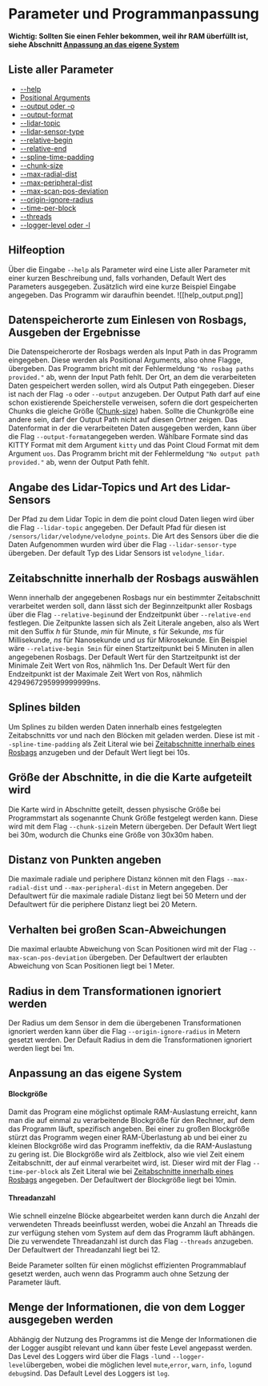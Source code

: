 # Parameter und Programmanpassung

**Wichtig: Sollten Sie einen Fehler bekommen, weil ihr RAM überfüllt ist, siehe Abschnitt [Anpassung an das eigene System](#Anpassung)**

## Liste aller Parameter
- [--help](#Help)
-  [Positional Arguments](#Ein-Ausgabe)
-  [--output oder -o](#Ein-Ausgabe)
- [--output-format](#Ein-Ausgabe)
-  [--lidar-topic](#Topic)
-  [--lidar-sensor-type](#Topic)
-  [--relative-begin](#Zeitabschnitte)
-  [--relative-end](#Zeitabschnitte)
-  [--spline-time-padding](#Splines)
-  [--chunk-size](#chunksize)
-  [--max-radial-dist](#Distanz)
-  [--max-peripheral-dist](#Distanz)
-  [--max-scan-pos-deviation](#Abweichungen)
-  [--origin-ignore-radius](#Transformation)
-  [--time-per-block](#Anpassung)
-  [--threads](#Anpassung)
- [--logger-level oder -l](#Logger)
<a name="Help"></a>
## Hilfeoption

Über die Eingabe `--help` als Parameter wird eine Liste aller Parameter mit einer kurzen Beschreibung und, falls vorhanden, Default Wert des Parameters ausgegeben. Zusätzlich wird eine kurze Beispiel Eingabe angegeben. Das Programm wir daraufhin beendet.
![[help_output.png]]
<a name="Ein-Ausgabe"></a>
## Datenspeicherorte zum Einlesen von Rosbags, Ausgeben der Ergebnisse

Die Datenspeicherorte der Rosbags werden als Input Path in das Programm eingegeben. Diese werden als Positional Arguments, also ohne Flagge, übergeben.
Das Programm bricht mit der Fehlermeldung `"No rosbag paths provided."` ab, wenn der Input Path fehlt.
Der Ort, an dem die verarbeiteten Daten gespeichert werden sollen, wird als Output Path eingegeben. Dieser ist nach der Flag `-o` oder `--output` anzugeben.
Der Output Path darf auf eine schon existierende Speicherstelle verweisen, sofern die dort gespeicherten Chunks die gleiche Größe ([Chunk-size](#chunksize)) haben. Sollte die Chunkgröße eine andere sein, darf der Output Path nicht auf diesen Ortner zeigen. 
Das Datenformat in der die verarbeiteten Daten ausgegeben werden, kann über die Flag `--output-format`angegeben werden. Wählbare Formate sind das KITTY Format mit dem Argument `kitty` und das Point Cloud Format mit dem Argument `uos`.
Das Programm bricht mit der Fehlermeldung `"No output path provided."` ab, wenn der Output Path fehlt.
<a name="Topic"></a>
## Angabe des Lidar-Topics und Art des  Lidar-Sensors

Der Pfad zu dem Lidar Topic in dem die point cloud Daten liegen wird über die Flag `--lidar-topic` angegeben. Der Default Pfad für diesen ist `/sensors/lidar/velodyne/velodyne_points`.
Die Art des Sensors über die die Daten Aufgenommen wurden wird über die Flag `--lidar-sensor-type` übergeben. Der default Typ des Lidar Sensors ist `velodyne_lidar`.
<a name="Zeitabschnitte"></a>
## Zeitabschnitte innerhalb der Rosbags auswählen

Wenn innerhalb der angegebenen Rosbags nur ein bestimmter Zeitabschnitt verarbeitet werden soll, dann lässt sich der Beginnzeitpunkt aller Rosbags über die Flag `--relative-begin`und der Endzeitpunkt über `--relative-end` festlegen. 
Die Zeitpunkte lassen sich als Zeit Literale angeben, also als Wert mit den Suffix *h* für Stunde, *min* für Minute, *s* für Sekunde, *ms* für Millisekunde, *ns* für Nanosekunde und *us* für Mikrosekunde. 
Ein Beispiel wäre `--relative-begin 5min` für einen Startzeitpunkt bei 5 Minuten in allen angegebenen Rosbags.
Der Default Wert für den Startzeitpunkt ist der Minimale Zeit Wert von Ros, nähmlich 1ns.
Der Default Wert für den Endzeitpunkt ist der Maximale Zeit Wert von Ros, nähmlich 4294967295999999999ns.
<a name="Splines"></a>
## Splines bilden 

Um Splines zu bilden werden Daten innerhalb eines festgelegten Zeitabschnitts vor und nach den Blöcken mit geladen werden.
Diese ist mit `--spline-time-padding` als Zeit Literal wie bei [Zeitabschnitte innerhalb eines Rosbags](#Zeitabschnitte) anzugeben und der Default Wert liegt bei 10s.
<a name="chunksize"></a>
## Größe der Abschnitte, in die die Karte aufgeteilt wird

Die Karte wird in Abschnitte geteilt, dessen physische Größe bei Programmstart als sogenannte Chunk Größe festgelegt werden kann. Diese wird mit dem Flag `--chunk-size`in Metern übergeben. Der Default Wert liegt bei 30m, wodurch die Chunks eine Größe von 30x30m haben.
<a name="Distanz"></a>
## Distanz von Punkten angeben

Die maximale radiale und periphere Distanz können mit den Flags `--max-radial-dist` und `--max-peripheral-dist` in Metern angegeben.
Der Defaultwert für die maximale radiale Distanz liegt bei 50 Metern und der Defaultwert für die periphere Distanz liegt bei 20 Metern.
<a name="Abweichungen"></a>
## Verhalten bei großen Scan-Abweichungen

Die maximal erlaubte Abweichung von Scan Positionen wird mit der Flag `--max-scan-pos-deviation` übergeben.
Der Defaultwert der erlaubten Abweichung von Scan Positionen liegt bei 1 Meter.
<a name="Transformation"></a>
## Radius in dem Transformationen ignoriert werden

Der Radius um dem Sensor in dem die übergebenen Transformationen ignoriert werden kann über die Flag `--origin-ignore-radius` in Metern gesetzt werden.
Der Default Radius in dem die Transformationen ignoriert werden liegt bei 1m.
<a name="Anpassung"></a>
## Anpassung an das eigene System
#### Blockgröße

Damit das Program eine möglichst optimale RAM-Auslastung erreicht, kann man die auf einmal zu verarbeitende Blockgröße  für den Rechner, auf dem das Programm läuft, spezifisch angeben.
Bei einer zu großen Blockgröße stürzt das Programm wegen einer RAM-Überlastung ab und bei einer zu kleinen Blockgröße wird das Programm ineffektiv, da die RAM-Auslastung zu gering ist.
Die Blockgröße wird als Zeitblock, also wie viel Zeit einem Zeitabschnitt, der auf einmal verarbeitet wird, ist. Dieser wird mit der Flag `--time-per-block` als Zeit Literal wie bei [Zeitabschnitte innerhalb eines Rosbags](#Zeitabschnitte) angegeben.
Der Defaultwert der Blockgröße liegt bei 10min.
#### Threadanzahl

Wie schnell einzelne Blöcke abgearbeitet werden kann durch die Anzahl der verwendeten Threads beeinflusst werden, wobei die Anzahl an Threads die zur verfügung stehen vom System auf dem das Programm läuft abhängen.
Die zu verwendete Threadanzahl ist durch das Flag `--threads` anzugeben. 
Der Defaultwert der Threadanzahl liegt bei 12.

Beide Parameter sollten für einen möglichst effizienten Programmablauf gesetzt werden, auch wenn das Programm auch ohne Setzung der Parameter läuft.
<a name="Logger"></a>
## Menge der Informationen, die von dem Logger ausgegeben werden

Abhängig der Nutzung des Programms ist die Menge der Informationen die der Logger ausgibt relevant und kann über feste Level angepasst werden.
Das Level des Loggers wird über die Flags `-l`und `--logger-level`übergeben, wobei die möglichen level `mute`,`error`, `warn`, `info`, `log`und `debug`sind.
Das Default Level des Loggers ist `log`.